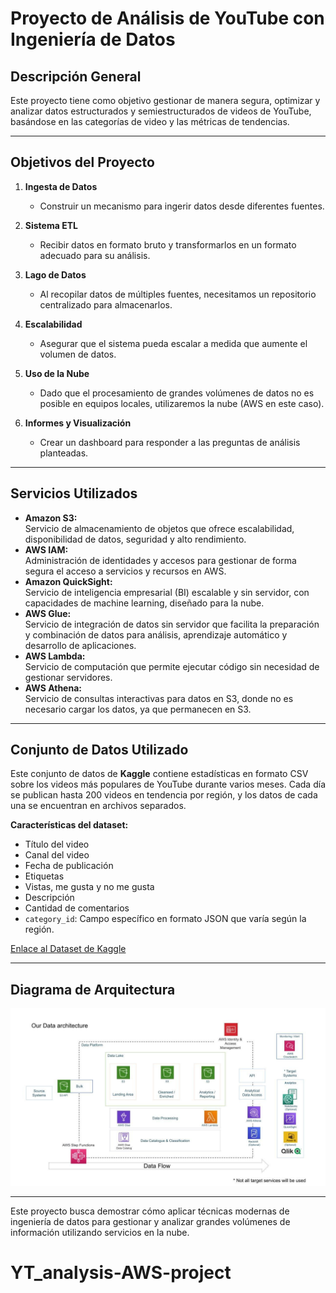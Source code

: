 # Proyecto de Análisis de YouTube con Ingeniería de Datos  

## Descripción General  

Este proyecto tiene como objetivo gestionar de manera segura, optimizar y analizar datos estructurados y semiestructurados de videos de YouTube, basándose en las categorías de video y las métricas de tendencias.

---

## Objetivos del Proyecto  

1. **Ingesta de Datos**  
   - Construir un mecanismo para ingerir datos desde diferentes fuentes.

2. **Sistema ETL**  
   - Recibir datos en formato bruto y transformarlos en un formato adecuado para su análisis.

3. **Lago de Datos**  
   - Al recopilar datos de múltiples fuentes, necesitamos un repositorio centralizado para almacenarlos.

4. **Escalabilidad**  
   - Asegurar que el sistema pueda escalar a medida que aumente el volumen de datos.

5. **Uso de la Nube**  
   - Dado que el procesamiento de grandes volúmenes de datos no es posible en equipos locales, utilizaremos la nube (AWS en este caso).

6. **Informes y Visualización**  
   - Crear un dashboard para responder a las preguntas de análisis planteadas.

---

## Servicios Utilizados  

- **Amazon S3:**  
  Servicio de almacenamiento de objetos que ofrece escalabilidad, disponibilidad de datos, seguridad y alto rendimiento.  
- **AWS IAM:**  
  Administración de identidades y accesos para gestionar de forma segura el acceso a servicios y recursos en AWS.  
- **Amazon QuickSight:**  
  Servicio de inteligencia empresarial (BI) escalable y sin servidor, con capacidades de machine learning, diseñado para la nube.  
- **AWS Glue:**  
  Servicio de integración de datos sin servidor que facilita la preparación y combinación de datos para análisis, aprendizaje automático y desarrollo de aplicaciones.  
- **AWS Lambda:**  
  Servicio de computación que permite ejecutar código sin necesidad de gestionar servidores.  
- **AWS Athena:**  
  Servicio de consultas interactivas para datos en S3, donde no es necesario cargar los datos, ya que permanecen en S3.

---

## Conjunto de Datos Utilizado  

Este conjunto de datos de **Kaggle** contiene estadísticas en formato CSV sobre los videos más populares de YouTube durante varios meses. Cada día se publican hasta 200 videos en tendencia por región, y los datos de cada una se encuentran en archivos separados.  

**Características del dataset:**  

- Título del video  
- Canal del video  
- Fecha de publicación  
- Etiquetas  
- Vistas, me gusta y no me gusta  
- Descripción  
- Cantidad de comentarios  
- `category_id`: Campo específico en formato JSON que varía según la región.

[Enlace al Dataset de Kaggle](https://www.kaggle.com/datasets/datasnaek/youtube-new)

---

## Diagrama de Arquitectura  

![alt text](architecture.jpeg)

---

Este proyecto busca demostrar cómo aplicar técnicas modernas de ingeniería de datos para gestionar y analizar grandes volúmenes de información utilizando servicios en la nube.

# YT_analysis-AWS-project
